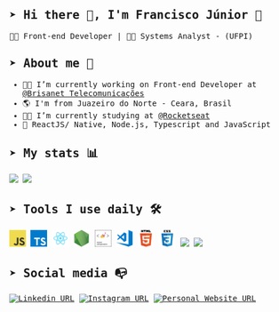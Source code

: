 <samp>

## ➤ Hi there 👋, I'm Francisco Júnior :rocket:

:man_technologist: Front-end Developer | :man_technologist: Systems Analyst - (UFPI)
## ➤ About me :man:

- :man_technologist: I’m currently working on Front-end Developer at [@Brisanet Telecomunicações](https://www.brisanet.com.br/)
- :earth_americas: I'm from Juazeiro do Norte - Ceara, Brasil
- :man_technologist: I’m currently studying at [@Rocketseat](https://github.com/Rocketseat)
- 💜 ReactJS/ Native, Node.js, Typescript and JavaScript

## ➤ My stats :bar_chart:

<img height="180em" src="https://github-readme-stats.vercel.app/api?username=franciscojunior10&show_icons=true"/>

<img height="180em" src="https://github-readme-stats.vercel.app/api/top-langs/?username=franciscojunior10&layout=compact"/>

## ➤ Tools I use daily :hammer_and_wrench:

<code><img height="30" src="https://raw.githubusercontent.com/github/explore/80688e429a7d4ef2fca1e82350fe8e3517d3494d/topics/javascript/javascript.png"></code>
<code><img height="30" src="https://raw.githubusercontent.com/github/explore/80688e429a7d4ef2fca1e82350fe8e3517d3494d/topics/typescript/typescript.png"></code>
<code><img height="30" src="https://raw.githubusercontent.com/github/explore/80688e429a7d4ef2fca1e82350fe8e3517d3494d/topics/react/react.png"></code>
<code><img height="30" src="https://raw.githubusercontent.com/github/explore/80688e429a7d4ef2fca1e82350fe8e3517d3494d/topics/nodejs/nodejs.png"></code>
<code><img height="30" src="https://raw.githubusercontent.com/github/explore/80688e429a7d4ef2fca1e82350fe8e3517d3494d/topics/styled-components/styled-components.png"></code>
<code><img height="30" src="https://raw.githubusercontent.com/github/explore/80688e429a7d4ef2fca1e82350fe8e3517d3494d/topics/visual-studio-code/visual-studio-code.png"></code>
<code><img height="30" src="https://raw.githubusercontent.com/github/explore/80688e429a7d4ef2fca1e82350fe8e3517d3494d/topics/html/html.png"></code>
<code><img height="30" src="https://raw.githubusercontent.com/github/explore/80688e429a7d4ef2fca1e82350fe8e3517d3494d/topics/css/css.png"></code>
<code><img height="30" src="https://camo.githubusercontent.com/ed73cf4fb9c6f3f6e1ae928094368a930945dffd30ca141022a7f1f1c76cbe93/68747470733a2f2f64617368626f6172642e736e617063726166742e696f2f736974655f6d656469612f6170706d656469612f323031382f30342f747769747465722d636172642d69636f6e2e706e67"></code>
<code><img height="30" src="https://user-images.githubusercontent.com/33940202/108194926-f2ef4e80-70f5-11eb-9b95-eabb4bac6301.png"></code>

## ➤ Social media :mailbox_with_no_mail:

[![Linkedin URL](https://img.shields.io/twitter/url?color=8257e5&label=Linkedin&logo=linkedin&style=for-the-badge&url=https://www.linkedin.com/in/franciscojunior10/)](https://www.linkedin.com/in/franciscojunior10/)
[![Instagram URL](https://img.shields.io/twitter/url?color=8257e5&label=Instagram&logo=instagram&logoColor=%23FFF&style=for-the-badge&url=https%3A%2F%2Fwww.instagram.com/junniorcarvallho)](https://www.instagram.com/junniorcarvallho)
[![Personal Website URL](https://img.shields.io/twitter/url?color=8257e5&label=Website&logo=personal&logoColor=%23FFF&style=for-the-badge&url=https://franciscojunior10.netlify.app/)](https://franciscojunior10.netlify.app/)
</samp>

<!--
**franciscojunior10/franciscojunior10** is a ✨ _special_ ✨ repository because its `README.md` (this file) appears on your GitHub profile.

Here are some ideas to get you started:

- 🔭 I’m currently working on ...
- 🌱 I’m currently learning ...
- 👯 I’m looking to collaborate on ...
- 🤔 I’m looking for help with ...
- 💬 Ask me about ...
- 📫 How to reach me: ...
- 😄 Pronouns: ...
- ⚡ Fun fact: ...
-->
